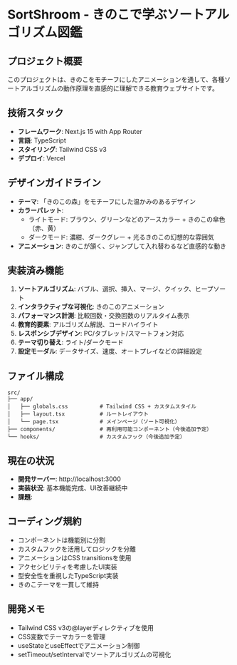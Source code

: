 # SortShroom - きのこで学ぶソートアルゴリズム図鑑

## プロジェクト概要
このプロジェクトは、きのこをモチーフにしたアニメーションを通して、各種ソートアルゴリズムの動作原理を直感的に理解できる教育ウェブサイトです。

## 技術スタック
- **フレームワーク**: Next.js 15 with App Router
- **言語**: TypeScript
- **スタイリング**: Tailwind CSS v3
- **デプロイ**: Vercel

## デザインガイドライン
- **テーマ**: 「きのこの森」をモチーフにした温かみのあるデザイン
- **カラーパレット**: 
  - ライトモード: ブラウン、グリーンなどのアースカラー + きのこの傘色（赤、黄）
  - ダークモード: 濃紺、ダークグレー + 光るきのこの幻想的な雰囲気
- **アニメーション**: きのこが頷く、ジャンプして入れ替わるなど直感的な動き

## 実装済み機能
1. **ソートアルゴリズム**: バブル、選択、挿入、マージ、クイック、ヒープソート
2. **インタラクティブな可視化**: きのこのアニメーション
3. **パフォーマンス計測**: 比較回数・交換回数のリアルタイム表示
4. **教育的要素**: アルゴリズム解説、コードハイライト
5. **レスポンシブデザイン**: PC/タブレット/スマートフォン対応
6. **テーマ切り替え**: ライト/ダークモード
7. **設定モーダル**: データサイズ、速度、オートプレイなどの詳細設定

## ファイル構成
```
src/
├── app/
│   ├── globals.css          # Tailwind CSS + カスタムスタイル
│   ├── layout.tsx           # ルートレイアウト
│   └── page.tsx             # メインページ（ソート可視化）
├── components/              # 再利用可能コンポーネント（今後追加予定）
└── hooks/                   # カスタムフック（今後追加予定）
```

## 現在の状況
- **開発サーバー**: http://localhost:3000
- **実装状況**: 基本機能完成、UI改善継続中
- **課題**:

## コーディング規約
- コンポーネントは機能別に分割
- カスタムフックを活用してロジックを分離
- アニメーションはCSS transitionsを使用
- アクセシビリティを考慮したUI実装
- 型安全性を重視したTypeScript実装
- きのこテーマを一貫して維持

## 開発メモ
- Tailwind CSS v3の@layerディレクティブを使用
- CSS変数でテーマカラーを管理
- useStateとuseEffectでアニメーション制御
- setTimeout/setIntervalでソートアルゴリズムの可視化
